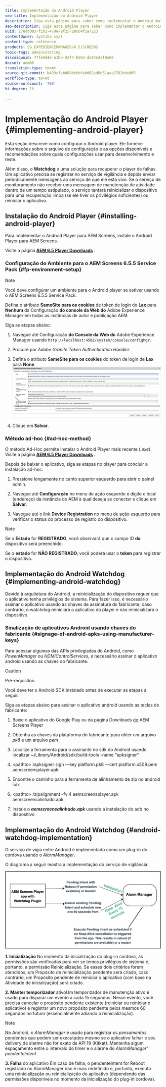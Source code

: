```yaml
---
title: Implementação do Android Player
seo-title: Implementação do Android Player
description: Siga esta página para saber como implementar o Android Watchdog, uma solução para recuperar o player de falhas.
seo-description: Siga esta página para saber como implementar o Android Watchdog, uma solução para recuperar o player de falhas.
uuid: 17edd093-f1b1-479e-9f25-28c64f1a7223
contentOwner: Jyotika syal
content-type: reference
products: SG_EXPERIENCEMANAGER/6.5/SCREENS
topic-tags: administering
discoiquuid: 77fe9d4e-e1bb-42f7-b563-dc03e3af8a60
docset: aem65
translation-type: tm+mt
source-git-commit: b439cfab068dcbbfab602ad8d31aaa2781bde805
workflow-type: tm+mt
source-wordcount: '768'
ht-degree: 1%

---
```



# Implementação do Android Player {#implementing-android-player}

Esta seção descreve como configurar o Android player. Ele fornece informações sobre o arquivo de configuração e as opções disponíveis e recomendações sobre quais configurações usar para desenvolvimento e teste.

Além disso, o **Watchdog** é uma solução para recuperar o player de falhas. Um aplicativo precisa se registrar no serviço de vigilância e depois enviar periodicamente mensagens ao serviço de que ele está vivo. Se o serviço de monitoramento não receber uma mensagem de manutenção de atividade dentro de um tempo estipulado, o serviço tentará reinicializar o dispositivo para uma recuperação limpa (se ele tiver os privilégios suficientes) ou reiniciar o aplicativo.

## Instalação do Android Player {#installing-android-player}

Para implementar o Android Player para AEM Screens, instale o Android Player para AEM Screens.

Visite a página [**AEM 6.5 Player Downloads**](https://download.macromedia.com/screens/) .

### Configuração do Ambiente para o AEM Screens 6.5.5 Service Pack {#fp-environment-setup}

>[!NOTE]
>Você deve configurar um ambiente para o Android player se estiver usando o AEM Screens 6.5.5 Service Pack.

Defina o atributo **SameSite para os cookies** de token de login do **Lax** para **Nenhum** da Configuração **do console da Web do** Adobe Experience Manager em todas as instâncias de autor e publicação AEM.

Siga as etapas abaixo:

1. Navegue até Configuração **do Console da Web do** Adobe Experience Manager usando `http://localhost:4502/system/console/configMgr`.

1. Procure por *Adobe Granite Token Authentication Handler*.

1. Defina o atributo **SameSite para os cookies** do token de login de **Lax** para **None**.
   ![imagem](/help/user-guide/assets/granite-updates.png)

1. Clique em **Salvar**.


### Método ad-hoc {#ad-hoc-method}

O método Ad-Hoc permite instalar o Android Player mais recente (*.exe*). Visite a página [**AEM 6.5 Player Downloads**](https://download.macromedia.com/screens/) .

Depois de baixar o aplicativo, siga as etapas no player para concluir a instalação ad-hoc:

1. Pressione longamente no canto superior esquerdo para abrir o painel admin.
1. Navegue até **Configuração** no menu de ação esquerdo e digite o local (endereço) da instância de AEM à qual deseja se conectar e clique em **Salvar**.

1. Navegue até o link **Device** **Registration** no menu de ação esquerdo para verificar o status do processo de registro do dispositivo.

>[!NOTE]
>
>Se o **Estado** for **REGISTRADO**, você observará que o campo ID **do** dispositivo será preenchido.
>
>Se o **estado** for **NÃO REGISTRADO**, você poderá usar o **token** para registrar o dispositivo.

## Implementação do Android Watchdog {#implementing-android-watchdog}

Devido à arquitetura do Android, a reinicialização do dispositivo requer que o aplicativo tenha privilégios de sistema. Para fazer isso, é necessário assinar o aplicativo usando as chaves de assinatura do fabricante; caso contrário, o watchdog reiniciará o aplicativo do player e não reinicializará o dispositivo.

### Sinalização de aplicativos Android usando chaves do fabricante {#signage-of-android-apks-using-manufacturer-keys}

Para acessar algumas das APIs privilegiadas do Android, como *PowerManager* ou *HDMIControlServices*, é necessário assinar o aplicativo android usando as chaves do fabricante.

>[!CAUTION]
>
>Pré-requisitos:
>
>Você deve ter o Android SDK instalado antes de executar as etapas a seguir.

Siga as etapas abaixo para assinar o aplicativo android usando as teclas do fabricante:

1. Baixe o aplicativo do Google Play ou da página Downloads [do](https://download.macromedia.com/screens/) AEM Screens Player
1. Obtenha as chaves da plataforma do fabricante para obter um arquivo *pk8* e um arquivo *pem*

1. Localize a ferramenta para o assinante no sdk do Android usando localizar ~/Library/Android/sdk/build-tools -name &quot;apksigner&quot;
1. &lt;pathto> /apksigner sign —key platform.pk8 —cert platform.x509.pem aemscreensplayer.apk
1. Encontre o caminho para a ferramenta de alinhamento de zip no android sdk
1. &lt;pathto> /zipalignment -fv 4 aemscreensplayer.apk aemscreensalinhado.apk
1. Instale o ***aemscreensalinhado.apk*** usando a instalação do adb no dispositivo

## Implementação do Android Watchdog {#android-watchdog-implementation}

O serviço de vigia entre Android é implementado como um plug-in do cordova usando o *AlarmManager*.

O diagrama a seguir mostra a implementação do serviço de vigilância:

![chlimage_1-31](assets/chlimage_1-31.png)

**1. Inicialização** No momento da inicialização do plug-in cordova, as permissões são verificadas para ver se temos privilégios de sistema e, portanto, a permissão Reinicialização. Se esses dois critérios forem atendidos, um Propósito de reinicialização pendente será criado, caso contrário, um Propósito pendente de reiniciar o aplicativo (com base na Atividade de inicialização) será criado.

**2. Manter temporizador** ativoUm temporizador de manutenção ativo é usado para disparar um evento a cada 15 segundos. Nesse evento, você precisa cancelar o propósito pendente existente (reiniciar ou reiniciar o aplicativo) e registrar um novo propósito pendente pelos mesmos 60 segundos no futuro (essencialmente adiando a reinicialização).

>[!NOTE]
>
>No Android, o *AlarmManager* é usado para registrar os *pensamentos* pendentes que podem ser executados mesmo se o aplicativo falhar e seu delivery de alarme não for exato da API 19 (Kitkat). Mantenha algum espaçamento entre o intervalo do timer e o alarme do *AlarmManager&#39;* *pendenteIntent* .

**3. Falha** do aplicativo Em caso de falha, o pendenteIntent for Reboot registrado no AlarmManager não é mais redefinido e, portanto, executa uma reinicialização ou reinicialização do aplicativo (dependendo das permissões disponíveis no momento da inicialização do plug-in cordova).
